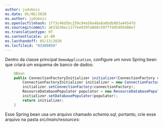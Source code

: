 ```yaml
---
author: judubois
ms.date: 05/06/2020
ms.author: judubois
ms.openlocfilehash: 1f73c46d5bc259c94e58a48a8a6bdb883a4454fd
ms.sourcegitcommit: a631b36ec1277ee9397a860c597ffdd5495d88e7
ms.translationtype: HT
ms.contentlocale: pt-BR
ms.lasthandoff: 05/13/2020
ms.locfileid: "83369850"
---
```

Dentro da classe principal `DemoApplication`, configure um novo Spring bean que criará um esquema de banco de dados:

```java
    @Bean
    public ConnectionFactoryInitializer initializer(ConnectionFactory connectionFactory) {
        ConnectionFactoryInitializer initializer = new ConnectionFactoryInitializer();
        initializer.setConnectionFactory(connectionFactory);
        ResourceDatabasePopulator populator = new ResourceDatabasePopulator(new ClassPathResource("schema.sql"));
        initializer.setDatabasePopulator(populator);
        return initializer;
    }
```

Esse Spring bean usa um arquivo chamado *schema.sql*, portanto, crie esse arquivo na pasta *src/main/resources*:
